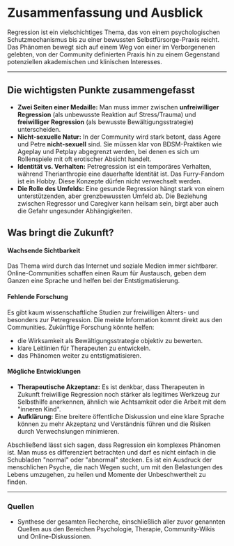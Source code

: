 # Zusammenfassung und Ausblick

Regression ist ein vielschichtiges Thema, das von einem psychologischen Schutzmechanismus bis zu einer bewussten Selbstfürsorge-Praxis reicht. Das Phänomen bewegt sich auf einem Weg von einer im Verborgenenen gelebten, von der Community definierten Praxis hin zu einem Gegenstand potenziellen akademischen und klinischen Interesses.

---

## Die wichtigsten Punkte zusammengefasst

* **Zwei Seiten einer Medaille:** Man muss immer zwischen **unfreiwilliger Regression** (als unbewusste Reaktion auf Stress/Trauma) und **freiwilliger Regression** (als bewusste Bewältigungsstrategie) unterscheiden.
* **Nicht-sexuelle Natur:** In der Community wird stark betont, dass Agere und Petre **nicht-sexuell** sind. Sie müssen klar von BDSM-Praktiken wie Ageplay und Petplay abgegrenzt werden, bei denen es sich um Rollenspiele mit oft erotischer Absicht handelt.
* **Identität vs. Verhalten:** Petregression ist ein temporäres Verhalten, während Therianthropie eine dauerhafte Identität ist. Das Furry-Fandom ist ein Hobby. Diese Konzepte dürfen nicht verwechselt werden.
* **Die Rolle des Umfelds:** Eine gesunde Regression hängt stark von einem unterstützenden, aber grenzbewussten Umfeld ab. Die Beziehung zwischen Regressor und Caregiver kann heilsam sein, birgt aber auch die Gefahr ungesunder Abhängigkeiten.

## Was bringt die Zukunft?

#### **Wachsende Sichtbarkeit**
Das Thema wird durch das Internet und soziale Medien immer sichtbarer. Online-Communities schaffen einen Raum für Austausch, geben dem Ganzen eine Sprache und helfen bei der Entstigmatisierung.

#### **Fehlende Forschung**
Es gibt kaum wissenschaftliche Studien zur freiwilligen Alters- und besonders zur Petregression. Die meiste Information kommt direkt aus den Communities. Zukünftige Forschung könnte helfen:
* die Wirksamkeit als Bewältigungsstrategie objektiv zu bewerten.
* klare Leitlinien für Therapeuten zu entwickeln.
* das Phänomen weiter zu entstigmatisieren.

#### **Mögliche Entwicklungen**
* **Therapeutische Akzeptanz:** Es ist denkbar, dass Therapeuten in Zukunft freiwillige Regression noch stärker als legitimes Werkzeug zur Selbsthilfe anerkennen, ähnlich wie Achtsamkeit oder die Arbeit mit dem "inneren Kind".
* **Aufklärung:** Eine breitere öffentliche Diskussion und eine klare Sprache können zu mehr Akzeptanz und Verständnis führen und die Risiken durch Verwechslungen minimieren.

Abschließend lässt sich sagen, dass Regression ein komplexes Phänomen ist. Man muss es differenziert betrachten und darf es nicht einfach in die Schubladen "normal" oder "abnormal" stecken. Es ist ein Ausdruck der menschlichen Psyche, die nach Wegen sucht, um mit den Belastungen des Lebens umzugehen, zu heilen und Momente der Unbeschwertheit zu finden.

---

### **Quellen**

* Synthese der gesamten Recherche, einschließlich aller zuvor genannten Quellen aus den Bereichen Psychologie, Therapie, Community-Wikis und Online-Diskussionen. 